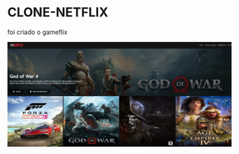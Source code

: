 # CLONE-NETFLIX
foi criado o gameflix


![interface](https://github.com/fernandoguim/CLONE-NETFLIX/blob/main/img/gameflixjogos.PNG)
